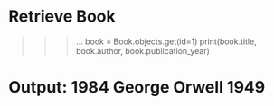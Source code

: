 # Retrieve Book
>>> ...
>>> book = Book.objects.get(id=1)
print(book.title, book.author, book.publication_year)
# Output: 1984 George Orwell 1949